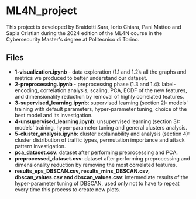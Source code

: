 # ML4N_project
This project is developed by Braidotti Sara, Iorio Chiara, Pani Matteo and Sapia Cristian during the 2024 edition of the ML4N course in the Cybersecurity Master's degree at Politecnico di Torino.

## Files
- **1-visualization.ipynb** - data exploration (1.1 and 1.2): all the graphs and metrics we produced to better understand our dataset.
- **2-preprocessing.ipynb** - preprocessing phase (1.3 and 1.4): label-encoding, correlation analysis, scaling, PCA, ECDF of the new features, and dimensionality reduction by removal of highly correlated features.
- **3-supervised_learning.ipynb**: supervised learning (section 2): models' training with default parameters, hyper-parameter tuning, choice of the best model and its investigation.
- **4-unsupervised_learning.ipynb**: unsupervised learning (section 3): models' training, hyper-parameter tuning and general clusters analysis.
- **5-cluster_analysis.ipynb**: cluster explainability and analysis (section 4): cluster distribution of traffic types, permutation importance and attack pattern investigation.
- **pca_dataset.csv**: dataset after performing preprocessing and PCA.
- **preprocessed_dataset.csv**: dataset after performing preprocessing and dimensionality reduction by removing the most correlated features.
- **results_eps_DBSCAN.csv, results_mins_DBSCAN.csv, dbscan_values.csv and dbscan_values.csv**: intermediate results of the hyper-parameter tuning of DBSCAN, used only not to have to repeat every time this process to create new plots.
